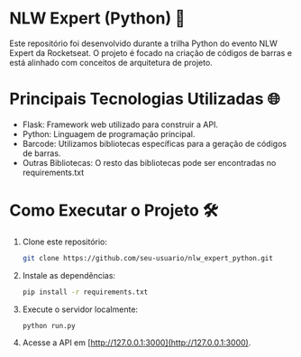 # NLW Expert (Python) 🚀
Este repositório foi desenvolvido durante a trilha Python do evento NLW Expert da Rocketseat. O projeto é focado na criação de códigos de barras e está alinhado com conceitos de arquitetura de projeto.

# Principais Tecnologias Utilizadas 🌐
- Flask: Framework web utilizado para construir a API.
- Python: Linguagem de programação principal.
- Barcode: Utilizamos bibliotecas específicas para a geração de códigos de barras.
- Outras Bibliotecas: O resto das bibliotecas pode ser encontradas no requirements.txt
  
# Como Executar o Projeto 🛠️
1. Clone este repositório:
   
   ```bash
   git clone https://github.com/seu-usuario/nlw_expert_python.git
   ```
   
2. Instale as dependências: 

   ```bash
   pip install -r requirements.txt
   ```
   
3. Execute o servidor localmente: 

   ```bash
   python run.py
   ```
   
5. Acesse a API em [http://127.0.0.1:3000](http://127.0.0.1:3000).

